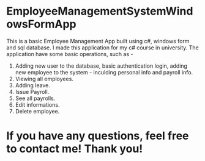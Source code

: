 # EmployeeManagementSystemWindowsFormApp

This is a basic Employee Management App built using c#, windows form and sql database. I made this application for my c# course in university. 
The application have some basic operations, such as -
1.  Adding new user to the database, basic authentication login, adding new employee to the system -
    inculding personal info and payroll info.
2.  Viewing all employees.
3.  Adding leave.
4.  Issue Payroll.
5.  See all payrolls.
6.  Edit informations.
7.  Delete employee.


# If you have any questions, feel free to contact me! Thank you!
